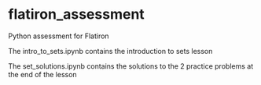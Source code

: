 # flatiron_assessment
Python assessment for Flatiron

The intro_to_sets.ipynb contains the introduction to sets lesson

The set_solutions.ipynb contains the solutions to the 2 practice problems at the end of the lesson
